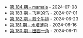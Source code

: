 * [第 184 期 - mamala](https://weekly.tw93.fun/posts/184-mamala) - 2024-07-08
* [第 183 期 - 飞翔的鸟](https://weekly.tw93.fun/posts/183-飞翔的鸟) - 2024-07-01
* [第 182 期 - 煎个牛排](https://weekly.tw93.fun/posts/182-煎个牛排) - 2024-06-23
* [第 181 期 - 水培薄荷](https://weekly.tw93.fun/posts/181-水培薄荷) - 2024-06-16
* [第 180 期 - 田园一角](https://weekly.tw93.fun/posts/180-田园一角) - 2024-06-11
